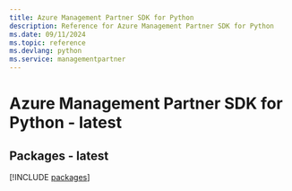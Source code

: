 ```yaml
---
title: Azure Management Partner SDK for Python
description: Reference for Azure Management Partner SDK for Python
ms.date: 09/11/2024
ms.topic: reference
ms.devlang: python
ms.service: managementpartner
---
```

# Azure Management Partner SDK for Python - latest
## Packages - latest
[!INCLUDE [packages](management-partner-index.md)]